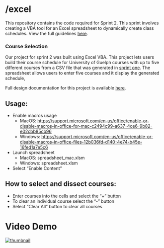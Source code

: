 # /excel
This repository contains the code required for Sprint 2. This sprint involves creating a VBA tool for an Excel spreadsheet to dynamically create class schedules. View the full guidelines [here](https://gitlab.socs.uoguelph.ca/groups/cis3760_team205/-/wikis/Sprint-Two-Description).

### Course Selection
Our project for sprint 2 was built using Excel VBA. This project lets users build their course schedule for University of Guelph courses with up to five different courses from a CSV file that was generated in [sprint one](https://gitlab.socs.uoguelph.ca/cis3760_team205/sprint-1). The spreadsheet allows users to enter five courses and it display the generated schedule, 

Full design documentation for this project is available [here](https://gitlab.socs.uoguelph.ca/cis3760_team205/sprint-2/-/wikis/Sprint-2-Design-Doc).


## Usage:
- Enable macros usage 
  - MacOS: https://support.microsoft.com/en-us/office/enable-or-disable-macros-in-office-for-mac-c2494c99-a637-4ce6-9b82-e02cbb85cb96 
  - Windows: https://support.microsoft.com/en-us/office/enable-or-disable-macros-in-office-files-12b036fd-d140-4e74-b45e-16fed1a7e5c6 
- Launch spreadsheet 
  - MacOS: spreadsheet_mac.xlsm
  - Windows: spreadsheet.xlsm
- Select “Enable Content”

## How to select and dissect courses:
- Enter courses into the cells and select the “+” button 
- To clear an individual course select the “-” button
- Select “Clear All” button to clear all courses


# Video Demo
[![thumbnail](https://i.etsystatic.com/10919371/r/il/155a7d/1563938723/il_570xN.1563938723_1rmr.jpg)](https://share.vidyard.com/watch/tNdpDgYqR6ri5FdKE5Avqx?)

